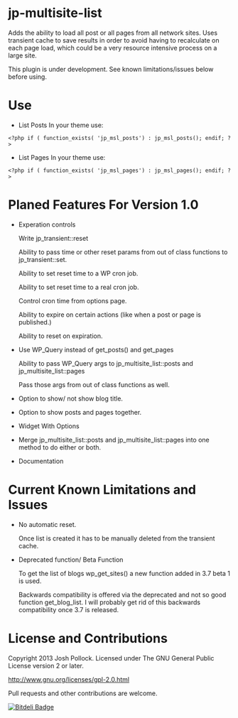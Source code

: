 jp-multisite-list
=================
Adds the ability to load all post or all pages from all network sites. Uses transient cache to save results in order to avoid having to recalculate on each page load, which could be a very resource intensive process on a large site.

This plugin is under development. See known limitations/issues below before using.

Use
===
* List Posts
In your theme use:

`<?php
	if ( function_exists( 'jp_msl_posts') :
		jp_msl_posts();
	endif;
?>`

* List Pages
In your theme use:

`<?php
	if ( function_exists( 'jp_msl_pages') :
		jp_msl_pages();
	endif;
?>`

Planed Features For Version 1.0
===============================
* Experation controls

	Write jp_transient::reset
	
	Ability to pass time or other reset params from out of class functions to jp_transient::set.
	
	Ability to set reset time to a WP cron job.
	
	Ability to set reset time to a real cron job.
	
	Control cron time from options page.
	
	Ability to expire on certain actions (like when a post or page is published.)
	
	Ability to reset on expiration.
	
* Use WP_Query instead of get_posts() and get_pages

	Ability to pass WP_Query args to jp_multisite_list::posts and jp_multisite_list::pages
	
	Pass those args from out of class functions as well.
	
* Option to show/ not show blog title.
* Option to show posts and pages together.
* Widget With Options
* Merge jp_multisite_list::posts and jp_multisite_list::pages into one method to do either or both.
* Documentation
	
Current Known Limitations and Issues
====================================
* No automatic reset.
	
	Once list is created it has to be manually deleted from the transient cache.
* Deprecated function/ Beta Function
	
	To get the list of blogs wp_get_sites() a new function added in 3.7 beta 1 is used.
	
	Backwards compatibility is offered via the deprecated and not so good function get_blog_list. I will probably get rid of this backwards compatibility once 3.7 is released.


License and Contributions
====================
Copyright 2013 Josh Pollock. Licensed under The GNU General Public License version 2 or later.

http://www.gnu.org/licenses/gpl-2.0.html

Pull requests and other contributions are welcome.


[![Bitdeli Badge](https://d2weczhvl823v0.cloudfront.net/Shelob9/jp-multisite-list/trend.png)](https://bitdeli.com/free "Bitdeli Badge")

